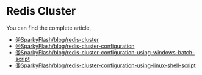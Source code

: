 # Redis Cluster

You can find the complete article,

- <a href="http://www.sparkyflash.com/blog/redis-cluster" target="_blank">@SparkyFlash/blog/redis-cluster</a>
- <a href="http://www.sparkyflash.com/blog/redis-cluster-configuration" target="_blank">@SparkyFlash/blog/redis-cluster-configuration</a>
- <a href="http://www.sparkyflash.com/blog/redis-cluster-configuration-using-windows-batch-script" target="_blank">@SparkyFlash/blog/redis-cluster-configuration-using-windows-batch-script</a>
- <a href="http://www.sparkyflash.com/blog/redis-cluster-configuration-using-linux-shell-script" target="_blank">@SparkyFlash/blog/redis-cluster-configuration-using-linux-shell-script</a>